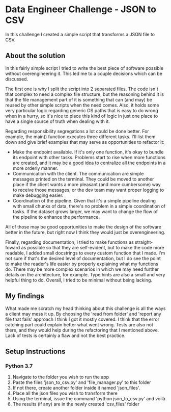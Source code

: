 
# Data Engineer Challenge - JSON to CSV

In this challenge I created a simple script that transforms a JSON file to CSV.

## About the solution

In this fairly simple script I tried to write the best piece of software possible without overengineering it. This led
me to a couple decisions which can be discussed.

The first one is why I split the script into 2 separated files. The code isn't that complex to need a complex file 
structure,  but the reasoning behind it is that the file management part of it is something that can (and may) be 
reused by other simple scripts when the need comes. Also, it holds some very particular logic regarding generic OS paths
that is easy to do wrong when in a hurry, so it's nice to place this kind of logic in just one place to have a single 
source of truth when dealing with it.

Regarding responsibility segregations a lot could be done better. For example, the main() function executes three
different tasks. I'll list them down and give brief examples that may serve as opportunities to refactor it:
- Make the endpoint available. If it's only one function, it's okay to bundle its endpoint with other tasks. Problems
start to rise when more functions are created, and it may be a good idea to centralize all the endpoints in a more
orderly manner.
- Communication with the client. The communication are simple messages printed on the terminal. They could be moved to 
another place if the client wants a more pleasant (and more cumbersome) way to receive those messages, or the dev team
may want proper logging to make debugging easier.
- Coordination of the pipeline. Given that it's a simple pipeline dealing with small chunks of data, there's no problem
in a simple coordination of tasks. If the dataset grows larger, we may want to change the flow of the pipeline to 
enhance the performance.

All of those may be good opportunities to make the design of the software better in the future, but right now I think
they would just be overengineering.

Finally, regarding documentation, I tried to make functions as straight-foward as possible so that they are 
self-evident, but to make the code more readable, I added small docstrings to every custom function that I made. I'm not 
sure if that's the desired level of documentation, but I do see the point to make the reader's life easier by properly
explaining what my functions do. There may be more complex scenarios in which we may need further details on the 
architecture, for example. Type hints are also a small and very helpful thing to do. Overall, I tried to be minimal 
without being lacking.


## My findings

What made me scratch my head thinking about this challenge is all the ways a client may mess it up. By choosing the 
'read from folder' and 'report any file that fails' approach I think I got it mostly covered. I think that the error
catching part could explain better what went wrong. Tests are also not there, and they would help during the refactoring
that I mentioned above. Lack of tests is certainly a flaw and not the best practice.

## Setup Instructions

### Python 3.7

1. Navigate to the folder you wish to run the app
2. Paste the files 'json_to_csv.py' and 'file_manager.py' to this folder
3. If not there, create another folder inside it named 'json_files'.
4. Place all the json files you wish to transform there
5. Using the terminal, issue the command 'python json_to_csv.py' and voilà
6. The results (if any) are in the newly created 'csv_files' folder

